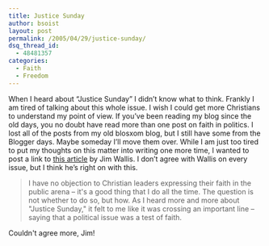 ```yaml
---
title: Justice Sunday
author: bsoist
layout: post
permalink: /2005/04/29/justice-sunday/
dsq_thread_id:
  - 48481357
categories:
  - Faith
  - Freedom
---
```

When I heard about &#8220;Justice Sunday&#8221; I didn&#8217;t know what to think. Frankly I am tired of talking about this whole issue. I wish I could get more Christians to understand my point of view. If you&#8217;ve been reading my blog since the old days, you no doubt have read more than one post on faith in politics. I lost all of the posts from my old blosxom blog, but I still have some from the Blogger days. Maybe someday I&#8217;ll move them over. While I am just too tired to put my thoughts on this matter into writing one more time, I wanted to post a link to [this article][1] by Jim Wallis. I don&#8217;t agree with Wallis on every issue, but I think he&#8217;s right on with this.  

>I have no objection to Christian leaders expressing their faith in the public arena &#8211; it's a good thing that I do all the time. The question is not whether to do so, but how. As I heard more and more about "Justice Sunday," it felt to me like it was crossing an important line &#8211; saying that a political issue was a test of faith.

Couldn't agree more, Jim!

 [1]: http://www.sojo.net/index.cfm?action=sojomail.display&issue=050428#3
